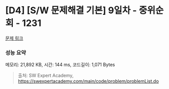 # [D4] [S/W 문제해결 기본] 9일차 - 중위순회 - 1231 

[문제 링크](https://swexpertacademy.com/main/code/problem/problemDetail.do?contestProbId=AV140YnqAIECFAYD) 

### 성능 요약

메모리: 21,892 KB, 시간: 144 ms, 코드길이: 1,071 Bytes



> 출처: SW Expert Academy, https://swexpertacademy.com/main/code/problem/problemList.do